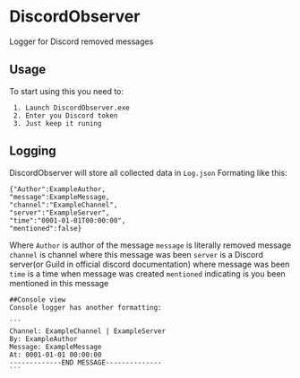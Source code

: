 # DiscordObserver
Logger for Discord removed messages
## Usage
To start using this you need to:
```
 1. Launch DiscordObserver.exe
 2. Enter you Discord token
 3. Just keep it runing
 ```
 ## Logging
 DiscordObserver will store all collected data in `Log.json`
 Formating like this:
 ```
 {"Author":ExampleAuthor,
 "message":ExampleMessage,
 "channel":"ExampleChannel",
 "server":"ExampleServer",
 "time":"0001-01-01T00:00:00",
 "mentioned":false}
 ```
 Where
  `Author` is author of the message
  `message` is literally removed message
  `channel` is channel where this message was been
  `server` is a Discord server(or Guild in official discord documentation) where message was been
  `time` is a time when message was created
  `mentioned` indicating is you been mentioned in this message
  
	##Console view
	Console logger has another formatting:
  
	```
	Channel: ExampleChannel | ExampleServer
	By: ExampleAuthor
	Message: ExampleMessage
	At: 0001-01-01 00:00:00
	-------------END MESSAGE--------------
	```
